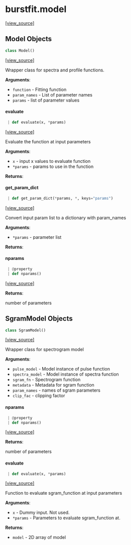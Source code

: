 <a name="burstfit.model"></a>
# burstfit.model

[[view_source]](https://github.com/thepetabyteproject/burstfit/blob/a40a655954316c842352e8fe5db91d9fb90fb38f/burstfit/model.py#L1)

<a name="burstfit.model.Model"></a>
## Model Objects

```python
class Model()
```

[[view_source]](https://github.com/thepetabyteproject/burstfit/blob/a40a655954316c842352e8fe5db91d9fb90fb38f/burstfit/model.py#L8)

Wrapper class for spectra and profile functions.

**Arguments**:

- `function` - Fitting function
- `param_names` - List of parameter names
- `params` - list of parameter values

<a name="burstfit.model.Model.evaluate"></a>
#### evaluate

```python
 | def evaluate(x, *params)
```

[[view_source]](https://github.com/thepetabyteproject/burstfit/blob/a40a655954316c842352e8fe5db91d9fb90fb38f/burstfit/model.py#L33)

Evaluate the function at input parameters

**Arguments**:

- `x` - input x values to evaluate function
- `*params` - params to use in the function
  

**Returns**:


<a name="burstfit.model.Model.get_param_dict"></a>
#### get\_param\_dict

```python
 | def get_param_dict(*params, *, keys="params")
```

[[view_source]](https://github.com/thepetabyteproject/burstfit/blob/a40a655954316c842352e8fe5db91d9fb90fb38f/burstfit/model.py#L46)

Convert input param list to a dictionary with param_names

**Arguments**:

- `*params` - parameter list
  

**Returns**:


<a name="burstfit.model.Model.nparams"></a>
#### nparams

```python
 | @property
 | def nparams()
```

[[view_source]](https://github.com/thepetabyteproject/burstfit/blob/a40a655954316c842352e8fe5db91d9fb90fb38f/burstfit/model.py#L71)

**Returns**:

  number of parameters

<a name="burstfit.model.SgramModel"></a>
## SgramModel Objects

```python
class SgramModel()
```

[[view_source]](https://github.com/thepetabyteproject/burstfit/blob/a40a655954316c842352e8fe5db91d9fb90fb38f/burstfit/model.py#L81)

Wrapper class for spectrogram model

**Arguments**:

- `pulse_model` - Model instance of pulse function
- `spectra_model` - Model instance of spectra function
- `sgram_fn` - Spectrogram function
- `metadata` - Metadata for sgram function
- `param_names` - names of sgram parameters
- `clip_fac` - clipping factor

<a name="burstfit.model.SgramModel.nparams"></a>
#### nparams

```python
 | @property
 | def nparams()
```

[[view_source]](https://github.com/thepetabyteproject/burstfit/blob/a40a655954316c842352e8fe5db91d9fb90fb38f/burstfit/model.py#L122)

**Returns**:

  number of parameters

<a name="burstfit.model.SgramModel.evaluate"></a>
#### evaluate

```python
 | def evaluate(x, *params)
```

[[view_source]](https://github.com/thepetabyteproject/burstfit/blob/a40a655954316c842352e8fe5db91d9fb90fb38f/burstfit/model.py#L131)

Function to evaluate sgram_function at input parameters

**Arguments**:

- `x` - Dummy input. Not used.
- `*params` - Parameters to evaluate sgram_function at.
  

**Returns**:

- `model` - 2D array of model

